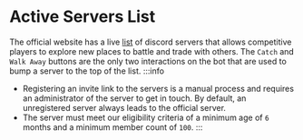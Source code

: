 # Active Servers List

The official website has a live [list](https://pokecord.org/active) of discord servers that allows competitive players to explore new places to battle and trade with others. The `Catch` and `Walk Away` buttons are the only two interactions on the bot that are used to bump a server to the top of the list. 
:::info
- Registering an invite link to the servers is a manual process and requires an administrator of the server to get in touch. By default, an unregistered server always leads to the official server.
- The server must meet our eligibility criteria of a minimum age of `6` months and a minimum member count of `100`.
:::